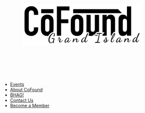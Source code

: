 <div style="text-align:center;padding-bottom:100px">
<a href="/">
<img src="_media/logo.png" style="width: 75%;">
</a>
</div>

- [Events](events.md)
- [About CoFound](about.md)
- [BHAG!](idea.md)
- [Contact Us](contact.md)
- [Become a Member](https://www.patreon.com/bePatron?u=56517045)